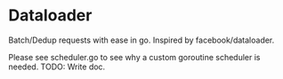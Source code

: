 # Dataloader

Batch/Dedup requests with ease in go. Inspired by facebook/dataloader.

Please see scheduler.go to see why a custom goroutine scheduler is needed.
TODO: Write doc.
